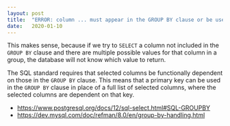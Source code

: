 ```yaml
---
layout: post
title:  "ERROR: column ... must appear in the GROUP BY clause or be used in an aggregate function"
date:   2020-01-10
---
```


This makes sense, because if we try to `SELECT` a column not included in the `GROUP BY` clause and there are multiple possible values for that column in a group, the database will not know which value to return.

The SQL standard requires that selected columns be functionally dependent on those in the `GROUP BY` clause. This means that a primary key can be used in the `GROUP BY` clause in place of a full list of selected columns, where the selected columns are dependent on that key.

* <https://www.postgresql.org/docs/12/sql-select.html#SQL-GROUPBY>
* <https://dev.mysql.com/doc/refman/8.0/en/group-by-handling.html>
